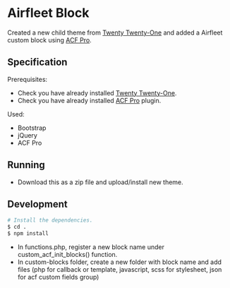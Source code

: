 # Airfleet Block

Created a new child theme from [Twenty Twenty-One](https://wordpress.org/themes/twentytwentyone/) and added a Airfleet custom block using [ACF Pro](https://www.advancedcustomfields.com/pro/).

## Specification

Prerequisites:

* Check you have already installed [Twenty Twenty-One](https://wordpress.org/themes/twentytwentyone/).
* Check you have already installed [ACF Pro](https://www.advancedcustomfields.com/pro/) plugin.

Used:

* Bootstrap
* jQuery
* ACF Pro

## Running

* Download this as a zip file and upload/install new theme.

## Development

```bash
# Install the dependencies.
$ cd .
$ npm install
```

* In functions.php, register a new block name under custom_acf_init_blocks() function.
* In custom-blocks folder, create a new folder with block name and add files (php for callback or template, javascript, scss for stylesheet, json for acf custom fields group)